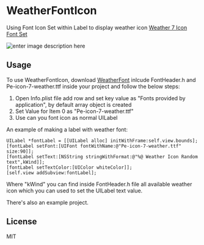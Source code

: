 **WeatherFontIcon**
===============

Using Font Icon Set within Label to display weather icon 
 [Weather 7 Icon Font Set]

![enter image description here](https://cloud.githubusercontent.com/assets/5112118/4806051/dc142350-5e84-11e4-8542-fa50a54ad24c.png)

**Usage**
----

To use WeatherFontIcon, download [WeatherFont] inlcude FontHeader.h and Pe-icon-7-weather.ttf inside your project and follow the below steps:

1. Open Info.plist file add row and set key value as "Fonts provided by application", by default array object is created
2. Set Value for Item 0 as "Pe-icon-7-weather.ttf"
3. Use can you font icon as normal UILabel 

An example of making a label with weather font:

    UILabel *fontLabel = [[UILabel alloc] initWithFrame:self.view.bounds];
    [fontLabel setFont:[UIFont fontWithName:@"Pe-icon-7-weather.ttf" size:90]];
    [fontLabel setText:[NSString stringWithFormat:@"%@ Weather Icon Random text",kWind]];
    [fontLabel setTextColor:[UIColor whiteColor]];
    [self.view addSubview:fontLabel];
    
Where "kWind" you can find inside FontHeader.h file all available weather icon which you can used to set the UILabel text value.

There's also an example project. 


**License**
----

MIT

[Weather 7 Icon Font Set]:http://www.pixeden.com/icon-fonts/weather-7-icon-font-set
[WeatherFont]:https://github.com/shafiullakhan/WeatherFontIcon/tree/master/WeatherFont

